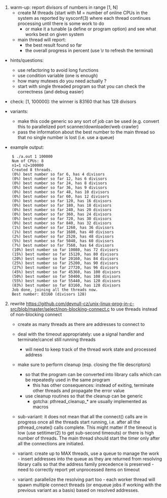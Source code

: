 1) warm-up: report divisors of numbers in range [1, N]
   - create M threads (start with M = number of online CPUs in the system as reported by sysconf(3)
     where each thread continues processing until there is some work to do
     - or make it a tunable (a define or program option) and see what works best on given system
   - main thread will report:
     - the best result found so far
     - the overall progress in percent (use \r to refresh the terminal)

  - hints/questions:
    - use refactoring to avoid long functions
    - use condition variable (one is enough)
    - how many mutexes do you need actually ?
    - start with single threaded program so that you can check the correctness (and debug easier)

  - check: [1, 100000]: the winner is 83160 that has 128 divisors

  - variants:
    - make this code generic so any sort of job can be used (e.g. convert this to parallelized port scanner/downloader/web crawler)
    - pass the information about the best number to the main thread so that no single number is lost (i.e. use a queue)

  - example output:

```
	$ ./a.out 1 100000
	Num of CPUs: 8
	n1=1 n2=100000
	Created 8 threads.
	(0%) best number so far 6, has 4 divisors
	(0%) best number so far 12, has 6 divisors
	(0%) best number so far 24, has 8 divisors
	(0%) best number so far 36, has 9 divisors
	(0%) best number so far 48, has 10 divisors
	(0%) best number so far 60, has 12 divisors
	(0%) best number so far 120, has 16 divisors
	(0%) best number so far 180, has 18 divisors
	(0%) best number so far 240, has 20 divisors
	(0%) best number so far 360, has 24 divisors
	(0%) best number so far 720, has 30 divisors
	(0%) best number so far 840, has 32 divisors
	(1%) best number so far 1260, has 36 divisors
	(1%) best number so far 1680, has 40 divisors
	(2%) best number so far 2520, has 48 divisors
	(5%) best number so far 5040, has 60 divisors
	(7%) best number so far 7560, has 64 divisors
	(10%) best number so far 10080, has 72 divisors
	(15%) best number so far 15120, has 80 divisors
	(20%) best number so far 20160, has 84 divisors
	(25%) best number so far 25200, has 90 divisors
	(27%) best number so far 27720, has 96 divisors
	(45%) best number so far 45360, has 100 divisors
	(50%) best number so far 50400, has 108 divisors
	(55%) best number so far 55440, has 120 divisors
	(83%) best number so far 83160, has 128 divisors
	Job done, joining all the threads now.
	Best number: 83160 (divisors 128)
```

2) rewrite https://github.com/devnull-cz/unix-linux-prog-in-c-src/blob/master/select/non-blocking-connect.c 
   to use threads instead of non-blocking connect
   - create as many threads as there are addresses to connect to
   - deal with the timeout appropriately: use a signal handler and terminate/cancel still running threads
     - will need to keep track of the thread work state and processed address
   - make sure to perform cleanup (esp. closing the file descriptors)
     - so that the program can be converted into library calls which can be repeatedly used in the same program
       - this has other consequences: instead of exiting, terminate other threads and propagate the error value
     - use cleanup routines so that the cleanup can be generic
       - gotcha: pthread_cleanup_* are usually implemented as macros
   
   - sub-variant: it does not mean that all the connect() calls are in progress once all the threads start running, i.e. after all the pthread_create() calls complete. This might matter if the timeout is low (use setitimer(2) to get sub-second timeouts) or there is high number of threads. The main thread should start the timer only after all the connections are initiated.
   
   - variant: create up to MAX threads, use a queue to manage the work
              - insert addresses into the queue as they are returned from resolving library calls so that 
                the address family precedence is preserved
              - need to correctly report yet unprocessed items on timeout
              
   - variant: parallelize the resolving part too
            - each worker thread will spawn multiple connect threads (or enqueue jobs if working with the previous variant
              as a basis) based on resolved addresses.
